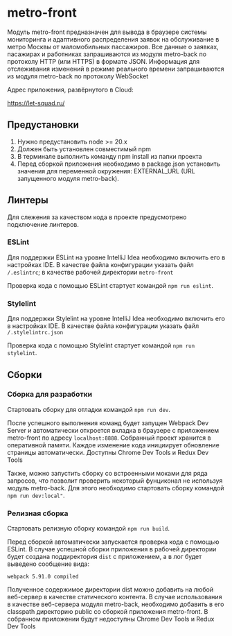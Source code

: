 # metro-front

Модуль metro-front предназначен для вывода в браузере системы мониторинга и адаптивного распределения заявок на обслуживание в метро Москвы от маломобильных пассажиров.
Все данные о заявках, пасажирах и работниках запрашиваются из модуля metro-back по протоколу HTTP (или HTTPS) в формате JSON.
Информация для отслеживания изменений в режиме реального времени запрашиваются из модуля metro-back по протоколу WebSocket

Адрес приложения, развёрнутого в Cloud:

https://let-squad.ru/

## Предустановки
1. Нужно предустановить node >= 20.x
2. Должен быть установлен совместимый npm
3. В терминале выполнить команду npm install из папки проекта
5. Перед сборкой приложения необходимо в package.json установить значения для переменной окружения: EXTERNAL_URL (URL запущенного модуля metro-back).

## Линтеры
Для слежения за качеством кода в проекте предусмотрено подключение линтеров.

### ESLint
Для поддержки ESLint на уровне IntelliJ Idea необходимо включить его в настройках IDE. В качестве файла конфигурации
указать файл `/.eslintrc`; в качестве рабочей директории `metro-front`

Проверка кода с помощью ESLint стартует командой `npm run eslint`.

### Stylelint
Для поддержки Stylelint на уровне IntelliJ Idea необходимо включить его в настройках IDE. В качестве файла конфигурации
указать файл `/.stylelintrc.json`

Проверка кода с помощью Stylelint стартует командой `npm run stylelint`.

## Сборки

### Сборка для разработки
Стартовать сборку для отладки командой `npm run dev`.

После успешного выполнения команд будет запущен Webpack Dev Server и автоматически откроется вкладка в браузере
с приложением metro-front по адресу `localhost:8888`.
Собранный проект хранится в оперативной памяти. Каждое изменение кода инициирует обновление страницы автоматически.
Доступны Chrome Dev Tools и Redux Dev Tools

Также, можно запустить сборку со встроенными моками для ряда запросов, что позволит проверить некоторый фунциконал не используя модуль metro-back.
Для этого необходимо стартовать сборку командой `npm run dev:local"`.

### Релизная сборка
Стартовать релизную сборку командой `npm run build`.

Перед сборкой автоматически запускается проверка кода с помощью ESLint.
В случае успешной сборки приложения в рабочей директории будет создана поддиректория `dist` с приложением,
а в лог будет выведено сообщение вида:

`webpack 5.91.0 compiled`

Полученное содержимое директории dist можно добавить на любой веб-сервер в качестве статического контента.
В случае использования в качестве веб-сервера модуля metro-back, необходимо добавить в его classpath директорию
public со сборкой приложения metro-front.
В собранном приложении будут недоступны Chrome Dev Tools и Redux Dev Tools
